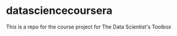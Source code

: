 datasciencecoursera
===================

This is a repo for the course project for The Data Scientist's Toolbox
